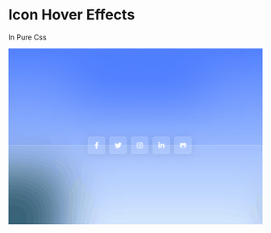 # Icon Hover Effects
In Pure Css

![iconHover](https://raw.githubusercontent.com/diegobaena89/CSS30Days/main/Icon%20Hover%20Effects/icon.gif)
